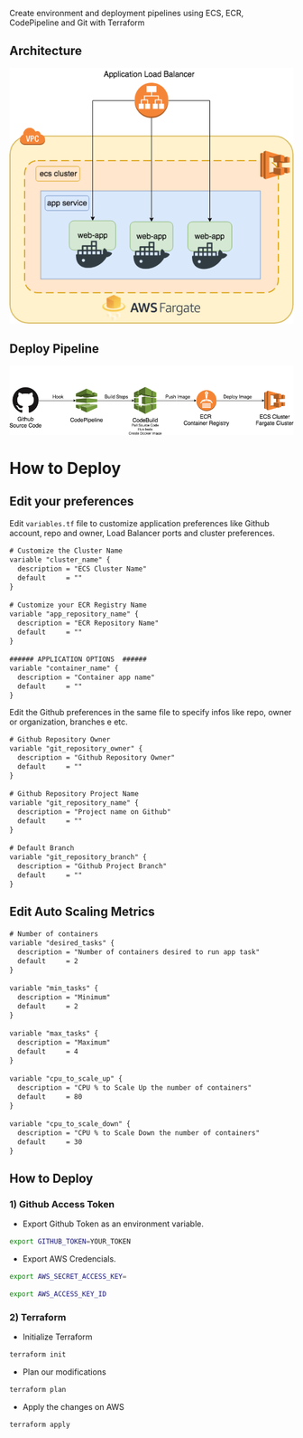 Create environment and deployment pipelines using ECS, ECR, CodePipeline and Git with Terraform

## Architecture 

![Arch](.github/images/ECS-Arquitetura.png)

## Deploy Pipeline

![Steps](.github/images/pipeline-demo.png)

# How to Deploy

## Edit your preferences

Edit `variables.tf` file to customize application preferences like Github account, repo and owner, Load Balancer ports and cluster preferences. 

```hcl
# Customize the Cluster Name
variable "cluster_name" {
  description = "ECS Cluster Name"
  default     = ""
}

# Customize your ECR Registry Name
variable "app_repository_name" {
  description = "ECR Repository Name"
  default     = ""
}

###### APPLICATION OPTIONS  ######
variable "container_name" {
  description = "Container app name"
  default     = ""
}
```

Edit the Github preferences in the same file to specify infos like repo, owner or organization, branches e etc. 

```hcl
# Github Repository Owner
variable "git_repository_owner" {
  description = "Github Repository Owner"
  default     = ""
}

# Github Repository Project Name
variable "git_repository_name" {
  description = "Project name on Github"
  default     = ""
}

# Default Branch
variable "git_repository_branch" {
  description = "Github Project Branch"
  default     = ""
}
```

## Edit Auto Scaling Metrics

```hcl
# Number of containers
variable "desired_tasks" {
  description = "Number of containers desired to run app task"
  default     = 2
}

variable "min_tasks" {
  description = "Minimum"
  default     = 2
}

variable "max_tasks" {
  description = "Maximum"
  default     = 4
}

variable "cpu_to_scale_up" {
  description = "CPU % to Scale Up the number of containers"
  default     = 80
}

variable "cpu_to_scale_down" {
  description = "CPU % to Scale Down the number of containers"
  default     = 30
}
```


## How to Deploy

### 1) Github Access Token

* Export Github Token as an environment variable. 

```bash
export GITHUB_TOKEN=YOUR_TOKEN
``` 
* Export AWS Credencials. 

```bash
export AWS_SECRET_ACCESS_KEY=
``` 
```bash
export AWS_ACCESS_KEY_ID
``` 

### 2) Terraform 

* Initialize Terraform 

```bash
terraform init
```

* Plan our modifications

```bash
terraform plan
```

* Apply the changes on AWS

```bash
terraform apply
```



